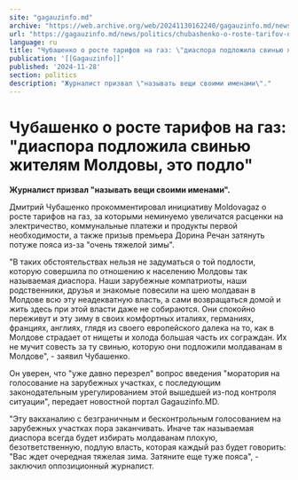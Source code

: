 ```yaml
---
site: "gagauzinfo.md"
archive: "https://web.archive.org/web/20241130162240/gagauzinfo.md/news/politics/chubashenko-o-roste-tarifov-na-gaz-diaspora-podlozhila-svinyu-zhitelyam-moldovi-eto-podlo"
url: "https://gagauzinfo.md/news/politics/chubashenko-o-roste-tarifov-na-gaz-diaspora-podlozhila-svinyu-zhitelyam-moldovi-eto-podlo"
language: ru
title: "Чубашенко о росте тарифов на газ: \"диаспора подложила свинью жителям Молдовы, это подло\""
publication: '[[Gagauzinfo]]'
published: '2024-11-28'
section: politics
description: "Журналист призвал \"называть вещи своими именами\"."
---
```


# Чубашенко о росте тарифов на газ: "диаспора подложила свинью жителям Молдовы, это подло"

**Журналист призвал "называть вещи своими именами".**

Дмитрий Чубашенко прокомментировал инициативу Moldovagaz о росте тарифов на газ, за которыми неминуемо увеличатся расценки на электричество, коммунальные платежи и продукты первой необходимости, а также призыв премьера Дорина Речан затянуть потуже пояса из-за "очень тяжелой зимы".

"В таких обстоятельствах нельзя не задуматься о той подлости, которую совершила по отношению к населению Молдовы так называемая диаспора. Наши зарубежные компатриоты, наши родственники, друзья и знакомые повесили на шею молдаван в Молдове всю эту неадекватную власть, а сами возвращаться домой и жить здесь при этой власти даже не собираются. Они спокойно переживут и эту зиму в своих комфортных италиях, германиях, франциях, англиях, глядя из своего европейского далека на то, как в Молдове страдает от нищеты и холода большая часть их сограждан. Их не мучит совесть за ту свинью, которую они подложили молдаванам в Молдове", - заявил Чубашенко.

Он уверен, что "уже давно перезрел" вопрос введения "моратория на голосование на зарубежных участках, с последующим законодательным урегулированием этой вышедшей из-под контроля ситуации", передает новостной портал Gagauzinfo.MD.

"Эту вакханалию с безграничным и бесконтрольным голосованием на зарубежных участках пора заканчивать. Иначе так называемая диаспора всегда будет избирать молдаванам плохую, безответственную, подлую власть, которая каждый раз будет говорить: "Вас ждет очередная тяжелая зима. Затяните еще туже пояса", - заключил оппозиционный журналист.